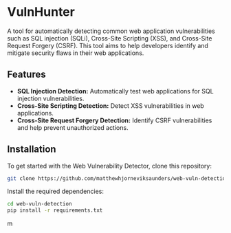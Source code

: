 # VulnHunter 

A tool for automatically detecting common web application vulnerabilities such as SQL injection (SQLi), Cross-Site Scripting (XSS), and Cross-Site Request Forgery (CSRF). This tool aims to help developers identify and mitigate security flaws in their web applications.

## Features
- **SQL Injection Detection:** Automatically test web applications for SQL injection vulnerabilities.
- **Cross-Site Scripting Detection:** Detect XSS vulnerabilities in web applications.
- **Cross-Site Request Forgery Detection:** Identify CSRF vulnerabilities and help prevent unauthorized actions.

## Installation
To get started with the Web Vulnerability Detector, clone this repository:

```sh
git clone https://github.com/matthewhjorneviksaunders/web-vuln-detection
```

Install the required dependencies:

```sh
cd web-vuln-detection
pip install -r requirements.txt
```
m